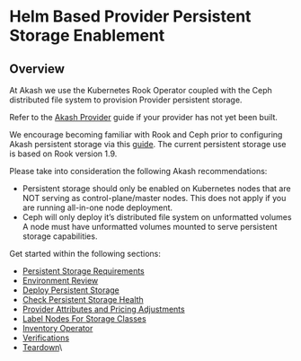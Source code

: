 # Helm Based Provider Persistent Storage Enablement



## **Overview**

At Akash we use the Kubernetes Rook Operator coupled with the Ceph distributed file system to provision Provider persistent storage.

Refer to the [ Akash Provider](../akash-cloud-provider-build-with-helm-charts/) guide if your provider has not yet been built.

We encourage becoming familiar with Rook and Ceph prior to configuring Akash persistent storage via this [guide](https://rook.github.io/docs/rook/v1.8/).  The current persistent storage use is based on Rook version 1.9.

Please take into consideration the following Akash recommendations:

* Persistent storage should only be enabled on Kubernetes nodes that are NOT serving as control-plane/master nodes.  This does not apply if you are running all-in-one node deployment.
* Ceph will only deploy it’s distributed file system on unformatted volumes  A node must have unformatted volumes mounted to serve persistent storage capabilities.

Get started within the following sections:



* [Persistent Storage Requirements](persistent-storage-requirements.md)
* [Environment Review](environment-review.md)
* [Deploy Persistent Storage](deploy-persistent-storage.md)
* [Check Persistent Storage Health](check-persistent-storage-health.md)
* [Provider Attributes and Pricing Adjustments](provider-attributes-and-pricing-adjustments.md)
* [Label Nodes For Storage Classes](label-nodes-for-storage-classes.md)
* [Inventory Operator](inventory-operator.md)
* [Verifications](broken-reference)
* [Teardown](teardown.md)\


\
 <a href="#ensure-unformatted-drives" id="ensure-unformatted-drives"></a>
-------------------------------------------------------------------------

